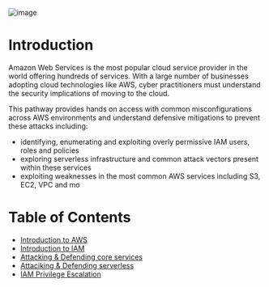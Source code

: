 

![image](https://blog.tryhackme.com/content/images/2023/04/Attacking-and-Defending-AWS-Environments--launch---4-.png)

# Introduction
Amazon Web Services is the most popular cloud service provider in the world offering hundreds of services. With a large number of businesses adopting cloud technologies like AWS, cyber practitioners must understand the security implications of moving to the cloud.

This pathway provides hands on access with common misconfigurations across AWS environments and understand defensive mitigations to prevent these attacks including:
- identifying, enumerating and exploiting overly permissive IAM users, roles and policies
- exploring serverless infrastructure and common attack vectors present within these services
- exploiting weaknesses in the most common AWS services including S3, EC2, VPC and mo

# Table of Contents
- [Introduction to AWS](introduction-to-aws)
- [Introduction to IAM](introduction-to-iam)
- [Attacking & Defending core services](attacking-defending-core-services)
- [Attaciking & Defending serverless](attacking-defending-serverless)
- [IAM Privilege Escalation](iam-privilege-escalation)
